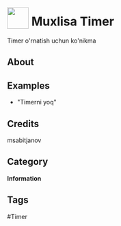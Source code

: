 # <img src="https://raw.githack.com/FortAwesome/Font-Awesome/master/svgs/solid/clock.svg" card_color="#22A7F0" width="50" height="50" style="vertical-align:bottom"/> Muxlisa Timer
Timer o'rnatish uchun ko'nikma

## About


## Examples
* "Timerni yoq"

## Credits
msabitjanov

## Category
**Information**

## Tags
#Timer

